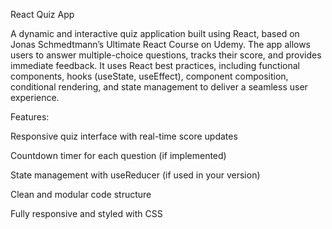React Quiz App

A dynamic and interactive quiz application built using React, based on Jonas Schmedtmann’s Ultimate React Course on Udemy. The app allows users to answer multiple-choice questions, tracks their score, and provides immediate feedback. It uses React best practices, including functional components, hooks (useState, useEffect), component composition, conditional rendering, and state management to deliver a seamless user experience.

Features:

Responsive quiz interface with real-time score updates

Countdown timer for each question (if implemented)

State management with useReducer (if used in your version)

Clean and modular code structure

Fully responsive and styled with CSS
